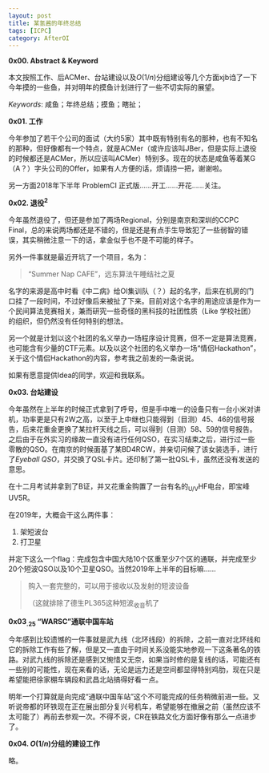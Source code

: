 ```yaml
---
layout: post
title: 某氢酱的年终总结
tags: [ICPC]
category: AfterOI
---
```


**0x00. Abstract & Keyword**

本文按照工作、后ACMer、台站建设以及$O(1/n)$分组建设等几个方面xjb诌了一下今年摸的一些鱼，并对明年的摸鱼计划进行了一些不切实际的展望。

*Keywords*: 咸鱼；年终总结；摸鱼；瞎扯；

**0x01. 工作**

今年参加了若干个公司的面试（大约5家）其中既有特别有名的那种，也有不知名的那种，但好像都有一个特点，就是ACMer（或许应该叫JBer，但是实际上退役的时候都还是ACMer，所以应该叫ACMer）特别多。现在的状态是咸鱼等着某G（A？）字头公司的Offer，如果有人方便的话，烦请捞一把，谢谢啦。

另一方面2018年下半年 ProblemCI 正式版……开工……开花……关注。

**0x02. 退役$^2$**

今年虽然退役了，但还是参加了两场Regional，分别是南京和深圳的CCPC Final，总的来说两场都还是不错的，但是还是有点手生导致犯了一些弱智的错误，其实稍微注意一下的话，拿金似乎也不是不可能的样子。

另外一件事就是最近开坑了一个项目，名为：

>  “Summer Nap CAFE”，远东算法午睡结社之夏

名字的来源是高中时看《中二病》给OI集训队（？）起的名字，后来在机房的门口挂了一段时间，不过好像后来被扯了下来。目前对这个名字的用途应该是作为一个民间算法竞赛相关，兼而研究一些奇怪的黑科技的社团性质（Like 学校社团）的组织，但仍然没有任何特别的想法。

另一个就是计划以这个社团的名义举办一场程序设计竞赛，但不一定是算法竞赛，也可能含有少量的CTF元素。以及以这个社团的名义举办一场“情侣Hackathon”，关于这个情侣Hackathon的内容，参考我之前发的一条说说。

如果有愿意提供Idea的同学，欢迎和我联系。

**0x03. 台站建设**

今年虽然在上半年的时候正式拿到了呼号，但是手中唯一的设备只有一台小米对讲机，功率更是只有2W之高，以至于上中继也只能得到（目测）45、46的信号报告，后来花重金更换了某拉杆天线之后，可以得到（目测）58、59的信号报告。之后由于在外实习的缘故一直没有进行任何QSO，在实习结束之后，进行过一些零散的QSO。在南京的时候面基了某BD4RCW，并亲切问候了该女装选手，进行了*Eyeball QSO*，并交换了QSL卡片。还印制了第一批QSL卡，虽然还没有发送的意思。

在十二月考试并拿到了B证，并又花重金购置了一台有名的<sub>U/V</sub>HF电台，即宝峰UV5R。

在2019年，大概会干这么两件事：

1. 架短波台
2. 打卫星

并定下这么一个flag：完成包含中国大陆10个区重至少7个区的通联，并完成至少20个短波QSO以及10个卫星QSO。当然2019年上半年的目标嘛……

> 购入一套完整的，可以用于接收以及发射的短波设备
>
> （这就排除了德生PL365这种短波<sub>收音</sub>机了

**0x03<sub>.25</sub> “WARSC”通联中国车站**

今年感到比较遗憾的一件事就是武九线（北环线段）的拆除，之前一直对北环线和它的拆除工作有些了解，但是又一直由于时间关系没能实地参观一下这条著名的铁路。对武九线的拆除还是感到又惋惜又无奈，如果当时修的是复线的话，可能还有一些别的可能性，现在来看的话，无论是运力还是空间都显得特别鸡肋，现在只是希望能把徐家棚车辆段和武昌北站搞得好看一点。

明年一个打算就是向完成“通联中国车站”这个不可能完成的任务稍微前进一些。又听说帝都的环铁现在正在展出部分复兴号机车，希望能够在撤展之前（虽然应该不太可能了）再前去参观一次。不得不说，CR在铁路文化方面好像有那么一点进步了。

**0x04. $O(1/n)$分组的建设工作**

略。

